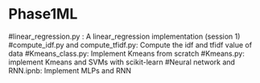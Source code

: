 # Phase1ML
#linear_regression.py : A linear_regression implementation (session 1)
#compute_idf.py and compute_tfidf.py: Compute the idf and tfidf value of data
#Kmeans_class.py: Implement Kmeans from scratch
#Kmeans.py: implement Kmeans and SVMs with scikit-learn
#Neural network and RNN.ipnb: Implement MLPs and RNN
